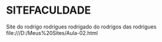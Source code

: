 # SITEFACULDADE
Site do rodrigo rodrigues rodrigado do rodrigos das rodrigues
file:///D:/Meus%20Sites/Aula-02.html
